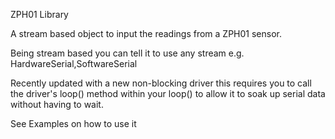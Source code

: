 ZPH01 Library

A stream based object to input the readings from a ZPH01 sensor.

Being stream based you can tell it to use any stream e.g. HardwareSerial,SoftwareSerial

Recently updated with a new non-blocking driver this requires you to call the
driver's loop() method within your loop() to allow it to soak up serial data without
having to wait.

See Examples on how to use it
